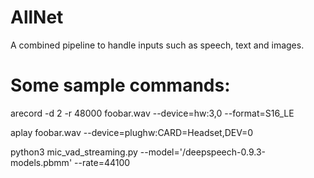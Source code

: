 # AllNet
A combined pipeline to handle inputs such as speech, text and images.

# Some sample commands:

arecord -d 2 -r 48000 foobar.wav --device=hw:3,0 --format=S16_LE

aplay foobar.wav --device=plughw:CARD=Headset,DEV=0

python3 mic_vad_streaming.py --model='/deepspeech-0.9.3-models.pbmm' --rate=44100
